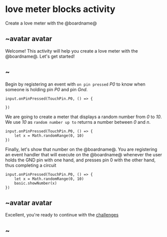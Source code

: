 # love meter blocks activity

Create a love meter with the @boardname@

## ~avatar avatar

Welcome! This activity will help you create a love meter with the @boardname@. Let's get started!

## ~

Begin by registering an event with `on pin pressed` *P0* to know when someone is holding pin *P0* and pin *Gnd*.


```blocks
input.onPinPressed(TouchPin.P0, () => {
    
})

```

We are going to create a meter that displays a random number from *0* to *10*. We use *10* as `random number up to` returns a number between *0* and *n*.


```blocks
input.onPinPressed(TouchPin.P0, () => {
    let x = Math.randomRange(0, 10)
})

```

Finally, let's show that number on the @boardname@. You are registering an event handler that will execute on the @boardname@ whenever the user holds the GND pin with one hand, and presses pin 0 with the other hand, thus completing a circuit


```blocks
input.onPinPressed(TouchPin.P0, () => {
    let x = Math.randomRange(0, 10)
    basic.showNumber(x)
})

```

## ~avatar avatar

Excellent, you're ready to continue with the [challenges](/lessons/love-meter/challenges)

## ~

